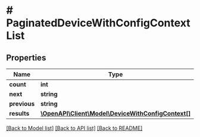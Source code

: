 # # PaginatedDeviceWithConfigContextList

## Properties

Name | Type | Description | Notes
------------ | ------------- | ------------- | -------------
**count** | **int** |  |
**next** | **string** |  | [optional]
**previous** | **string** |  | [optional]
**results** | [**\OpenAPI\Client\Model\DeviceWithConfigContext[]**](DeviceWithConfigContext.md) |  |

[[Back to Model list]](../../README.md#models) [[Back to API list]](../../README.md#endpoints) [[Back to README]](../../README.md)
